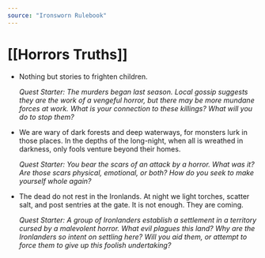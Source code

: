 ```yaml
---
source: "Ironsworn Rulebook"
---
```

# [[Horrors Truths]]

  

- Nothing but stories to frighten children.
  
  _Quest Starter: The murders began last season. Local gossip suggests they are the work of a vengeful horror, but there may be more mundane forces at work. What is your connection to these killings? What will you do to stop them?_

- We are wary of dark forests and deep waterways, for monsters lurk in those places. In the depths of the long-night, when all is wreathed in darkness, only fools venture beyond their homes.
  
  _Quest Starter: You bear the scars of an attack by a horror. What was it? Are those scars physical, emotional, or both? How do you seek to make yourself whole again?_

- The dead do not rest in the Ironlands. At night we light torches, scatter salt, and post sentries at the gate. It is not enough. They are coming. 
  
  _Quest Starter: A group of Ironlanders establish a settlement in a territory cursed by a malevolent horror. What evil plagues this land? Why are the Ironlanders so intent on settling here? Will you aid them, or attempt to force them to give up this foolish undertaking?_